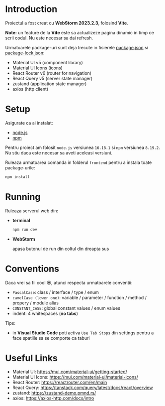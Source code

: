 # Introduction

Proiectul a fost creat cu **WebStorm 2023.2.3**, folosind **Vite**.

**Note:** un feature de la **Vite** este sa actualizeze pagina dinamic in timp ce scrii codul. Nu este necesar sa dai refresh.

Urmatoarele package-uri sunt deja trecute in fisierele [package.json](package.json) si [package-lock.json](package-lock.json):
- Material UI v5 (component library)
- Material UI Icons (icons)
- React Router v6 (router for navigation)
- React Query v5 (server state manager)
- zustand (application state manager)
- axios (http client)

# Setup
Asigurate ca ai instalat:
- [node.js](https://nodejs.org/en)
- [npm](https://www.npmjs.com/)

Pentru proiect am folosit `node.js` versiunea `16.18.1` si `npm` versiunea `8.19.2`.
Nu stiu daca este necesar sa aveti aceleasi versiuni.

Ruleaza urmatoarea comanda in folderul `frontend` pentru a instala toate package-urile:
```sh
npm install
```

# Running

Ruleaza serverul web din:

- **terminal**
    ```sh
    npm run dev
    ```

- **WebStorm**

    apasa butonul de run din coltul din dreapta sus

# Conventions

Daca vrei sa fii cool 😎, atunci respecta urmatoarele conventii:

- `PascalCase`: class / interface / type / enum
- `camelCase (lower one)`: variable / parameter / function / method / propery / module alias
- `CONSTANT_CASE`: global constant values / enum values
- indent: 4 whitespaces (**no tabs**)

Tips:

- in **Visual Studio Code** poti activa `Use Tab Stops` din settings pentru a face spatiile sa se comporte ca taburi

# Useful Links
- Material UI: https://mui.com/material-ui/getting-started/
- Material UI Icons: https://mui.com/material-ui/material-icons/
- React Router: https://reactrouter.com/en/main
- React Query: https://tanstack.com/query/latest/docs/react/overview
- zustand: https://zustand-demo.pmnd.rs/
- axios: https://axios-http.com/docs/intro
